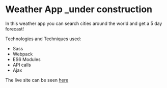 # Weather App _under construction

In this weather app you can search cities around the world and get a 5 day forecast!

Technologies and Techniques used:
- Sass
- Webpack
- ES6 Modules
- API calls
- Ajax

The live site can be seen [here](https://aznafro.github.io/goodmorning/)
